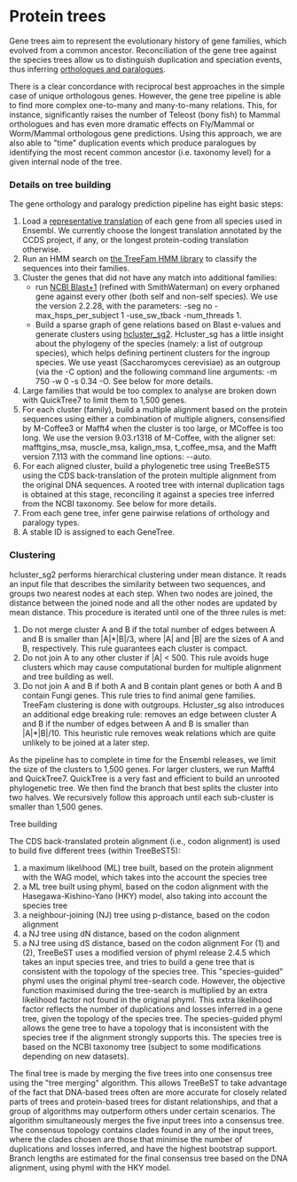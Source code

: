 # Protein trees

Gene trees aim to represent the evolutionary history of gene families, which evolved from a common ancestor.
Reconciliation of the gene tree against the species trees allow us to distinguish duplication and speciation events,
thus inferring [orthologues and paralogues](https://www.ensembl.org/info/genome/compara/homology_types.html).

There is a clear concordance with reciprocal best approaches in the simple case of unique orthologous genes. However,
the gene tree pipeline is able to find more complex one-to-many and many-to-many relations. This, for instance,
significantly raises the number of Teleost (bony fish) to Mammal orthologues and has even more dramatic effects on
Fly/Mammal or Worm/Mammal orthologous gene predictions. Using this approach, we are also able to "time" duplication
events which produce paralogues by identifying the most recent common ancestor (i.e. taxonomy level) for a given
internal node of the tree.

### Details on tree building

The gene orthology and paralogy prediction pipeline has eight basic steps:

1. Load a [representative translation](http://www.ensembl.org/Help/Glossary?id=346) of each gene from all species used
   in
   Ensembl. We currently choose the longest
   translation annotated by the CCDS project, if any, or the longest protein-coding translation otherwise.
2. Run an HMM search on [the TreeFam HMM library](https://www.ensembl.org/info/genome/compara/hmm_lib.html) to classify
   the
   sequences into their families.
3. Cluster the genes that did not have any match into additional families:
    - run [NCBI Blast+1](http://europepmc.org/abstract/MED/20003500) (refined with SmithWaterman) on every orphaned gene
      against every other (both self and non-self
      species). We use the version 2.2.28, with the parameters: -seg no -max_hsps_per_subject 1 -use_sw_tback
      -num_threads 1.
    - Build a sparse graph of gene relations based on Blast e-values and generate clusters
      using [hcluster_sg2](https://sourceforge.net/p/treesoft/code/HEAD/tree/). Hcluster_sg has
      a little insight about the phylogeny of the species (namely: a list of outgroup species), which helps defining
      pertinent
      clusters for the ingroup species. We use yeast (Saccharomyces cerevisiae) as an outgroup (via the -C option) and
      the
      following command line arguments: -m 750 -w 0 -s 0.34 -O. See below for more details.
4. Large families that would be too complex to analyse are broken down with QuickTree7 to limit them to 1,500 genes.
5. For each cluster (family), build a multiple alignment based on the protein sequences using either a combination of
   multiple aligners, consensified by M-Coffee3 or Mafft4 when the cluster is too large, or MCoffee is too long. We use
   the
   version 9.03.r1318 of M-Coffee, with the aligner set: mafftgins_msa, muscle_msa, kalign_msa, t_coffee_msa, and the
   Mafft
   version 7.113 with the command line options: --auto.
6. For each aligned cluster, build a phylogenetic tree using TreeBeST5 using the CDS back-translation of the protein
   multiple alignment from the original DNA sequences. A rooted tree with internal duplication tags is obtained at this
   stage, reconciling it against a species tree inferred from the NCBI taxonomy. See below for more details.
7. From each gene tree, infer gene pairwise relations of orthology and paralogy types.
8. A stable ID is assigned to each GeneTree.

### Clustering

hcluster_sg2 performs hierarchical clustering under mean distance. It reads an input file that describes the similarity
between two sequences, and groups two nearest nodes at each step. When two nodes are joined, the distance between the
joined node and all the other nodes are updated by mean distance. This procedure is iterated until one of the three
rules is met:

1. Do not merge cluster A and B if the total number of edges between A and B is smaller than |A|*|B|/3, where |A| and
   |B|
   are the sizes of A and B, respectively. This rule guarantees each cluster is compact.
2. Do not join A to any other cluster if |A| < 500. This rule avoids huge clusters which may cause computational burden
   for
   multiple alignment and tree building as well.
3. Do not join A and B if both A and B contain plant genes or both A and B contain Fungi genes. This rule tries to find
   animal gene families. TreeFam clustering is done with outgroups.
   Hcluster_sg also introduces an additional edge breaking rule: removes an edge between cluster A and B if the number
   of
   edges between A and B is smaller than |A|*|B|/10. This heuristic rule removes weak relations which are quite unlikely
   to
   be joined at a later step.

As the pipeline has to complete in time for the Ensembl releases, we limit the size of the clusters to 1,500 genes. For
larger clusters, we run Mafft4 and QuickTree7. QuickTree is a very fast and efficient to build an unrooted phylogenetic
tree. We then find the branch that best splits the cluster into two halves. We recursively follow this approach until
each sub-cluster is smaller than 1,500 genes.

Tree building

The CDS back-translated protein alignment (i.e., codon alignment) is used to build five different trees (within
TreeBeST5):

1. a maximum likelihood (ML) tree built, based on the protein alignment with the WAG model, which takes into the account
   the species tree
2. a ML tree built using phyml, based on the codon alignment with the Hasegawa-Kishino-Yano (HKY) model, also taking
   into
   account the species tree
3. a neighbour-joining (NJ) tree using p-distance, based on the codon alignment
4. a NJ tree using dN distance, based on the codon alignment
5. a NJ tree using dS distance, based on the codon alignment
   For (1) and (2), TreeBeST uses a modified version of phyml release 2.4.5 which takes an input species tree, and tries
   to
   build a gene tree that is consistent with the topology of the species tree. This "species-guided" phyml uses the
   original phyml tree-search code. However, the objective function maximised during the tree-search is multiplied by an
   extra likelihood factor not found in the original phyml. This extra likelihood factor reflects the number of
   duplications and losses inferred in a gene tree, given the topology of the species tree. The species-guided phyml
   allows
   the gene tree to have a topology that is inconsistent with the species tree if the alignment strongly supports this.
   The
   species tree is based on the NCBI taxonomy tree (subject to some modifications depending on new datasets).

The final tree is made by merging the five trees into one consensus tree using the "tree merging" algorithm. This allows
TreeBeST to take advantage of the fact that DNA-based trees often are more accurate for closely related parts of trees
and protein-based trees for distant relationships, and that a group of algorithms may outperform others under certain
scenarios. The algorithm simultaneously merges the five input trees into a consensus tree. The consensus topology
contains clades found in any of the input trees, where the clades chosen are those that minimise the number of
duplications and losses inferred, and have the highest bootstrap support. Branch lengths are estimated for the final
consensus tree based on the DNA alignment, using phyml with the HKY model.